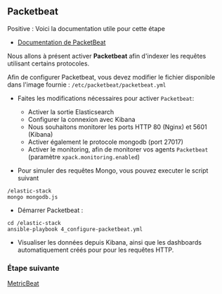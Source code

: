 ## Packetbeat

Positive
: Voici la documentation utile pour cette étape

- [Documentation de PacketBeat](https://www.elastic.co/guide/en/beats/packetbeat/current/index.html)

Nous allons à présent activer **Packetbeat** afin d'indexer les requêtes utilisant certains protocoles.

Afin de configurer Packetbeat, vous devez modifier le fichier disponible dans l'image fournie : `/etc/packetbeat/packetbeat.yml`

- Faites les modifications nécessaires pour activer `Packetbeat`:

  - Activer la sortie Elasticsearch
  - Configurer la connexion avec Kibana
  - Nous souhaitons monitorer les ports HTTP 80 (Nginx) et 5601 (Kibana)
  - Activer également le protocole mongodb (port 27017)
  - Activer le monitoring, afin de monitorer vos agents `Packetbeat` (paramètre `xpack.monitoring.enabled`)

- Pour simuler des requêtes Mongo, vous pouvez executer le script suivant

```shell
/elastic-stack
mongo mongodb.js
```

- Démarrer Packetbeat :

```
cd /elastic-stack
ansible-playbook 4_configure-packetbeat.yml
```

- Visualiser les données depuis Kibana, ainsi que les dashboards automatiquement créés pour pour les requêtes HTTP.

### Étape suivante

[MetricBeat](https://codelab-elastic.firebaseapp.com/#4)
